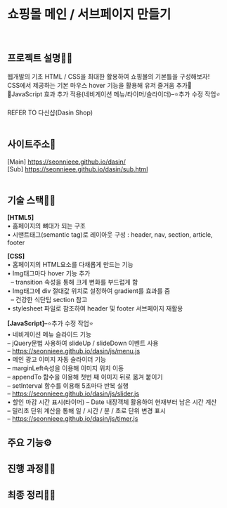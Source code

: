 <h1 fontSize="50px">쇼핑몰 메인 / 서브페이지 만들기</h1><br>

## 프로젝트 설명🐱‍🏍
웹개발의 기초 HTML / CSS을 최대한 활용하여 쇼핑몰의 기본틀을 구성해보자! <br>
CSS에서 제공하는 기본 마우스 hover 기능을 활용해 유저 즐거움 추가🤩 <br>
🚩JavaScript 효과 추가 적용(네비게이션 메뉴/타이머/슬라이더)–⭐추가 수정 작업⭐ <br><br>
REFER TO 다신샵(Dasin Shop) <br><br>

## 사이트주소🚀
[Main] https://seonnieee.github.io/dasin/ <br>
[Sub] https://seonnieee.github.io/dasin/sub.html <br><br>

## 기술 스택👩‍🔧
<strong>[HTML5]</strong> <br>
• 홈페이지의 뼈대가 되는 구조 <br>
• 시맨트태그(semantic tag)로 레이아웃 구성 : header, nav, section, article, footer <br>

<strong>[CSS]</strong><br>
• 홈페이지의 HTML요소를 다채롭게 만드는 기능 <br>
• Img태그마다 hover 기능 추가 <br>
&nbsp; – transition 속성을 통해 크게 변화를 부드럽게 함 <br>
• Img태그에 div 절대값 위치로 설정하여 gradient를 효과를 줌 <br>
&nbsp; – 건강한 식단팁 section 참고 <br>
• stylesheet 파일로 참조하여 header 및 footer 서브페이지 재활용 <br>

<strong>[JavaScript]</strong>–⭐추가 수정 작업⭐<br>
• 네비게이션 메뉴 슬라이드 기능 <br>
– jQuery문법 사용하여 slideUp / slideDown 이벤트 사용<br>
– https://seonnieee.github.io/dasin/js/menu.js <br>
• 메인 광고 이미지 자동 슬라이더 기능 <br>
– marginLeft속성을 이용해 이미지 위치 이동 <br>
– appendTo 함수을 이용해 첫번 째 이미지 뒤로 옮겨 붙이기 <br>
– setInterval 함수를 이용해 5초마다 반복 실행 <br>
– https://seonnieee.github.io/dasin/js/slider.js <br>
• 할인 마감 시간 표시(타이머)
– Date 내장객체 활용하여 현재부터 남은 시간 계산 <br>
– 밀리초 단위 계산을 통해 일 / 시간 / 분 / 초로 단위 변경 표시 <br>
– https://seonnieee.github.io/dasin/js/timer.js <br>

## 주요 기능⚙

## 진행 과정🏃‍♀️

## 최종 정리🤸‍♀️
